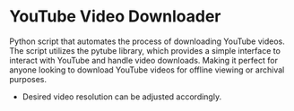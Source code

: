 # YouTube Video Downloader
Python script that automates the process of downloading YouTube videos. The script utilizes the pytube library, which provides a simple interface to interact with YouTube and handle video downloads. 
Making it perfect for anyone looking to download YouTube videos for offline viewing or archival purposes.
- Desired video resolution can be adjusted accordingly.

